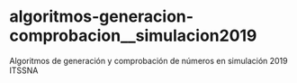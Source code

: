 # algoritmos-generacion-comprobacion__simulacion2019
Algoritmos de generación y comprobación de números en simulación 2019 ITSSNA
